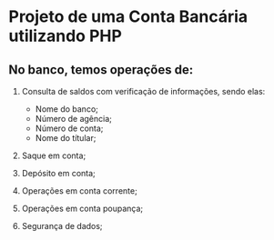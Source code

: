 # Projeto de uma Conta Bancária utilizando PHP
## No banco, temos operações de:
1. Consulta de saldos com verificação de informações, sendo elas:
    - Nome do banco;
    - Número de agência;
    - Número de conta;
    - Nome do títular;

2. Saque em conta;

3. Depósito em conta;

3. Operações em conta corrente;

4. Operações em conta poupança;

5. Segurança de dados;